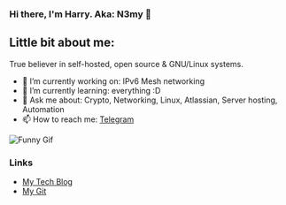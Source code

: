 ### Hi there, I'm Harry. Aka: N3my 👋
## Little bit about me:
True believer in self-hosted, open source & GNU/Linux systems. 

- 🔭 I’m currently working on: IPv6 Mesh networking
- 🌱 I’m currently learning: everything :D
- 💬 Ask me about: Crypto, Networking, Linux, Atlassian, Server hosting, Automation
- 📫 How to reach me: [Telegram](https://web.telegram.org/#/im?p=@n3myy)

![Funny Gif](https://media.giphy.com/media/4byqZCAGVNx72/giphy.gif)

### Links
- [My Tech Blog](https://room01.co.uk)
- [My Git](https://git.room01.co.uk)
